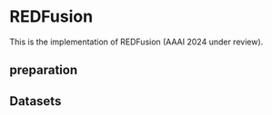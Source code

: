# REDFusion
This is the implementation of REDFusion (AAAI 2024 under review).
## preparation
## Datasets
